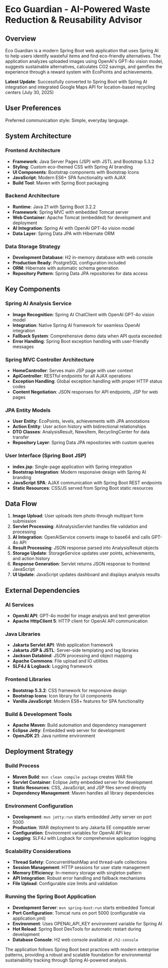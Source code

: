 # Eco Guardian - AI-Powered Waste Reduction & Reusability Advisor

## Overview

Eco Guardian is a modern Spring Boot web application that uses Spring AI to help users identify wasteful items and find eco-friendly alternatives. The application analyzes uploaded images using OpenAI's GPT-4o vision model, suggests sustainable alternatives, calculates CO2 savings, and gamifies the experience through a reward system with EcoPoints and achievements.

**Latest Update**: Successfully converted to Spring Boot with Spring AI integration and integrated Google Maps API for location-based recycling centers (July 30, 2025)

## User Preferences

Preferred communication style: Simple, everyday language.

## System Architecture

### Frontend Architecture
- **Framework**: Java Server Pages (JSP) with JSTL and Bootstrap 5.3.2
- **Styling**: Custom eco-themed CSS with Spring AI branding
- **UI Components**: Bootstrap components with Bootstrap Icons
- **JavaScript**: Modern ES6+ SPA functionality with AJAX
- **Build Tool**: Maven with Spring Boot packaging

### Backend Architecture
- **Runtime**: Java 21 with Spring Boot 3.2.2
- **Framework**: Spring MVC with embedded Tomcat server
- **Web Container**: Apache Tomcat (embedded) for development and deployment
- **AI Integration**: Spring AI with OpenAI GPT-4o vision model
- **Data Layer**: Spring Data JPA with Hibernate ORM

### Data Storage Strategy
- **Development Database**: H2 in-memory database with web console
- **Production Ready**: PostgreSQL configuration included
- **ORM**: Hibernate with automatic schema generation
- **Repository Pattern**: Spring Data JPA repositories for data access

## Key Components

### Spring AI Analysis Service
- **Image Recognition**: Spring AI ChatClient with OpenAI GPT-4o vision model
- **Integration**: Native Spring AI framework for seamless OpenAI integration
- **Fallback System**: Comprehensive demo data when API quota exceeded
- **Error Handling**: Spring Boot exception handling with user-friendly messages

### Spring MVC Controller Architecture
- **HomeController**: Serves main JSP page with user context
- **ApiController**: RESTful endpoints for all AJAX operations
- **Exception Handling**: Global exception handling with proper HTTP status codes
- **Content Negotiation**: JSON responses for API endpoints, JSP for web pages

### JPA Entity Models
- **User Entity**: EcoPoints, levels, achievements with JPA annotations
- **Action Entity**: User action history with bidirectional relationships
- **DTO Classes**: AnalysisResult, NewsItem, RecyclingCenter for data transfer
- **Repository Layer**: Spring Data JPA repositories with custom queries

### User Interface (Spring Boot JSP)
- **index.jsp**: Single-page application with Spring integration
- **Bootstrap Integration**: Modern responsive design with Spring AI branding
- **JavaScript SPA**: AJAX communication with Spring Boot REST endpoints
- **Static Resources**: CSS/JS served from Spring Boot static resources

## Data Flow

1. **Image Upload**: User uploads item photo through multipart form submission
2. **Servlet Processing**: AIAnalysisServlet handles file validation and processing
3. **AI Integration**: OpenAIService converts image to base64 and calls GPT-4o API
4. **Result Processing**: JSON response parsed into AnalysisResult objects
5. **Storage Update**: StorageService updates user points, achievements, and action history
6. **Response Generation**: Servlet returns JSON response to frontend JavaScript
7. **UI Update**: JavaScript updates dashboard and displays analysis results

## External Dependencies

### AI Services
- **OpenAI API**: GPT-4o model for image analysis and text generation
- **Apache HttpClient 5**: HTTP client for OpenAI API communication

### Java Libraries
- **Jakarta Servlet API**: Web application framework
- **Jakarta JSP & JSTL**: Server-side templating and tag libraries
- **Jackson Databind**: JSON processing and object mapping
- **Apache Commons**: File upload and IO utilities
- **SLF4J & Logback**: Logging framework

### Frontend Libraries
- **Bootstrap 5.3.2**: CSS framework for responsive design
- **Bootstrap Icons**: Icon library for UI components
- **Vanilla JavaScript**: Modern ES6+ features for SPA functionality

### Build & Development Tools
- **Apache Maven**: Build automation and dependency management
- **Eclipse Jetty**: Embedded web server for development
- **OpenJDK 21**: Java runtime environment

## Deployment Strategy

### Build Process
- **Maven Build**: `mvn clean compile package` creates WAR file
- **Servlet Container**: Eclipse Jetty embedded server for development
- **Static Resources**: CSS, JavaScript, and JSP files served directly
- **Dependency Management**: Maven handles all library dependencies

### Environment Configuration
- **Development**: `mvn jetty:run` starts embedded Jetty server on port 5000
- **Production**: WAR deployment to any Jakarta EE compatible server
- **Configuration**: Environment variables for OpenAI API key
- **Logging**: SLF4J with Logback for comprehensive application logging

### Scalability Considerations
- **Thread Safety**: ConcurrentHashMap and thread-safe collections
- **Session Management**: HTTP sessions for user state management
- **Memory Efficiency**: In-memory storage with singleton pattern
- **API Integration**: Robust error handling and fallback mechanisms
- **File Upload**: Configurable size limits and validation

### Running the Spring Boot Application
- **Development Server**: `mvn spring-boot:run` starts embedded Tomcat
- **Port Configuration**: Tomcat runs on port 5000 (configurable via application.yml)
- **Environment**: Uses OPENAI_API_KEY environment variable for Spring AI
- **Hot Reload**: Spring Boot DevTools for automatic restart during development
- **Database Console**: H2 web console available at `/h2-console`

The application follows Spring Boot best practices with modern enterprise patterns, providing a robust and scalable foundation for environmental sustainability tracking through Spring AI-powered analysis.